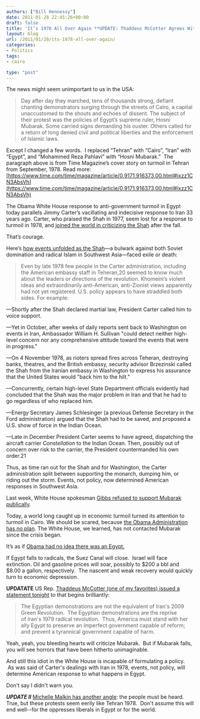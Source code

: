 ```yaml
---
authors: ["Bill Hennessy"]
date: 2011-01-28 22:45:26+00:00
draft: false
title: 'It’s 1978 All Over Again **UPDATE: Thaddeus McCotter Agrees With Me**'
layout: blog
url: /2011/01/28/its-1978-all-over-again/
categories:
- Politics
tags:
- cairo

type: "post"
---
```


The news might seem unimportant to us in the USA:


> Day after day they marched, tens of thousands strong, defiant chanting demonstrators surging through the streets of Cairo, a capital unaccustomed to the shouts and echoes of dissent. The subject of their protest was the policies of Egypt’s supreme ruler, Hosni Mubarak. Some carried signs demanding his ouster. Others called for a return of long denied civil and political liberties and the enforcement of Islamic laws.


Except I changed a few words.  I replaced “Tehran” with “Cairo”, “Iran” with “Egypt”, and “Mohammed Reza Pahlavi” with “Hosni Mubarak.”  The paragraph above is from Time Magazine’s cover story on turmoil in Tehran from September, 1978. Read more: [https://www.time.com/time/magazine/article/0,9171,916373,00.html#ixzz1CN3AbsVh](https://www.time.com/time/magazine/article/0,9171,916373,00.html#ixzz1CN3AbsVh)

The Obama White House response to anti-government turmoil in Egypt today parallels Jimmy Carter’s vacillating and indecisive response to Iran 33 years ago. Carter, who praised the Shah in 1977, seem lost for a response to turmoil in 1978, and [joined the world in criticizing the Shah](https://www.time.com/time/magazine/article/0,9171,912545,00.html) after the fall.

That’s courage.

Here’s [how events unfolded as the Shah](https://www.parstimes.com/history/carter_doctrine.html)—a bulwark against both Soviet domination and radical Islam in Southwest Asia—faced exile or death:


> Even by late 1978 few people in the Carter administration, including the American embassy staff in Teheran,20 seemed to know much about the leaders or directions of the revolution. Khomeini’s violent ideas and extraordinarily anti-American, anti-Zionist views apparently had not yet registered. U.S. policy appears to have straddled both sides. For example:

—Shortly after the Shah declared martial law, President Carter called him to voice support.

—Yet in October, after weeks of daily reports sent back to Washington on events in Iran, Ambassador William H. Sullivan "could detect neither high-level concern nor any comprehensive attitude toward the events that were in progress."

—On 4 November 1978, as rioters spread fires across Teheran, destroying banks, theatres, and the British embassy, security advisor Brzezinski called the Shah from the Iranian embassy in Washington to express his assurance that the United States would "back him to the hilt."

—Concurrently, certain high-level State Department officials evidently had concluded that the Shah was the major problem in Iran and that he had to go regardless of who replaced him.

—Energy Secretary James Schlesinger (a previous Defense Secretary in the Ford administration) argued that the Shah had to be saved, and proposed a U.S. show of force in the Indian Ocean.

—Late in December President Carter seems to have agreed, dispatching the aircraft carrier _Constellation_ to the Indian Ocean. Then, possibly out of concern over risk to the carrier, the President countermanded his own order.21

Thus, as time ran out for the Shah and for Washington, the Carter administration split between supporting the monarch, dumping him, or riding out the storm. Events, not policy, now determined American responses in Southwest Asia.


Last week, White House spokesman [Gibbs refused to support Mubarak publically](https://www.nationalreview.com/corner/258077/gibbs-wont-say-us-still-supports-mubarak-daniel-foster).

Today, a world long caught up in economic turmoil turned its attention to turmoil in Cairo. We should be scared, because [the Obama Administration has no plan](https://nation.foxnews.com/president-obama/2011/01/28/obama-under-fire-day-rage-dawns-egypt). The White House, we learned, has not contacted Mubarak since the crisis began.

It’s as if [Obama had no idea there was an Egypt.](https://blogs.wsj.com/dispatch/tag/egypt/)

If Egypt falls to radicals, the Suez Canal will close.  Israel will face extinction. Oil and gasoline prices will soar, possibly to $200 a bbl and $8.00 a gallon, respectively.  The nascent and weak recovery would quickly turn to economic depression.

**UPDATATE** US Rep. [Thaddeus McCotter (one of my favorites) issued a statement tonight](https://mccotter.house.gov/news/press-releases/2011/01/mccotter-statement-on-egyptian-crisis-america-must-stand-with-her-ally-egypt.shtml) to that begins brilliantly:


> The Egyptian demonstrations are not the equivalent of Iran's 2009 Green Revolution.  The Egyptian demonstrations are the reprise of Iran's 1979 radical revolution.  Thus, America must stand with her ally Egypt to preserve an imperfect government capable of reform; and prevent a tyrannical government capable of harm.


Yeah, yeah, you bleeding hearts will criticize Mubarak.  But if Mubarak falls, you will see horrors that have been hitherto unimaginable.

And still this idiot in the White House is incapable of formulating a policy.  As was said of Carter's dealings with Iran in 1978, events, not policy, will determine American response to what happens in Egypt.

Don't say I didn't warn you.

***UPDATE II*** [Michelle Malkin has another angle](https://michellemalkin.com/2011/01/28/uprising-in-egypt/): the people must be heard. True, but these protests seem eerily like Tehran 1978.  Don't assume this will end well--for the oppresses liberals in Egypt or for the world.
